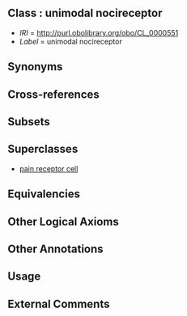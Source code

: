 
## Class : unimodal nocireceptor

 * *IRI* = http://purl.obolibrary.org/obo/CL_0000551
 * *Label* = unimodal nocireceptor

## Synonyms


## Cross-references


## Subsets


## Superclasses

 * [pain receptor cell](../../CL/98/CL_0000198.md)

## Equivalencies


## Other Logical Axioms


## Other Annotations


## Usage


## External Comments

